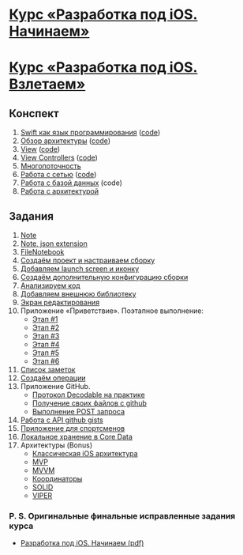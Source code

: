# [Курс «Разработка под iOS. Начинаем»](https://stepik.org/52478)
# [Курс «Разработка под iOS. Взлетаем»](https://stepik.org/53561)

## Конспект
1. [Swift как язык программирования](conspectus/iOS_C1_M1.pdf) ([code](code/C1_M1_code))
2. [Обзор архитектуры](conspectus/iOS_C1_M2.pdf) ([code](code/C1_M2_code))
3. [View](conspectus/iOS_C1_M3.pdf) ([code](code/C1_M3_code))
4. [View Controllers](conspectus/iOS_C1_M4.pdf) ([code](code/C1_M4_code))
5. [Многопоточность](conspectus/iOS_C2_M1.pdf)
6. [Работа с сетью](conspectus/iOS_C2_M2.pdf) ([code](code/C2_M2_code))
7. [Работа с базой данных](conspectus/iOS_C2_M3.pdf) (code)
8. [Работа с архитектурой](conspectus/iOS_C2_M4.pdf)

## Задания
1. [Note](tasks/Note.md)
2. [Note, json extension](tasks/NoteExtensions.md)
3. [FileNotebook](tasks/FileNotebook.md)
4. [Создаём проект и настраиваем сборку](tasks/Project.md)
5. [Добавляем launch screen и иконку](tasks/launch_screen.md)
6. [Создаём дополнительную конфигурацию сборки](tasks/config.md)
7. [Анализируем код](tasks/Profiler.md)
8. [Добавляем внешнюю библиотеку](tasks/Cocoapods.md)
9. [Экран редактирования](tasks/edit_screen.md)
10. Приложение «Приветствие».
Поэтапное выполнение:
    * [Этап #1](tasks/hello-1.md)
    * [Этап #2](tasks/hello-2.md)
    * [Этап #3](tasks/hello-3.md)
    * [Этап #4](tasks/hello-4.md)
    * [Этап #5](tasks/hello-5.md)
    * [Этап #6](tasks/hello-6.md)
11. [Список заметок](tasks/notes_list.md)
12. [Создаём операции](tasks/operations.md)
13. Приложение GitHub. 
    * [Протокол Decodable на практике](tasks/Decodable.md)
    * [Получение своих файлов с github](tasks/github_gist.md)
    * [Выполнение POST запроса](tasks/post.md)
14. [Работа с API github gists](tasks/github_API.md)
15. [Приложение для спортсменов](tasks/sport_application.md)
16. [Локальное хранение в Core Data](tasks/CoreData.md)
17. Архитектуры (Bonus)
    * [Классическая iOS архитектура](tasks/ImproveArchitecture.md)
    * [MVP](tasks/MVP.md)
    * [MVVM](tasks/MVVM.md)
    * [Координаторы](tasks/coordinators.md)
    * [SOLID](tasks/SOLID.md)
    * [VIPER](tasks/VIPER.md)

### P. S. Оригинальные финальные исправленные задания курса
* [Разработка под iOS. Начинаем (pdf)](tasks/Задания_курса_1.pdf)
